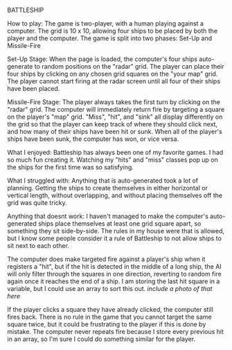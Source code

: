 BATTLESHIP

How to play:
The game is two-player, with a human playing against a computer.
The grid is 10 x 10, allowing four ships to be placed by both the player and the computer.
The game is split into two phases: Set-Up and Missile-Fire

  Set-Up Stage:
  When the page is loaded, the computer's four ships auto-generate to random positions on the "radar" grid.
  The player can place their four ships by clicking on any chosen grid squares on the "your map" grid.
  The player cannot start firing at the radar screen until all four of their ships have been placed.

  Missile-Fire Stage:
  The player always takes the first turn by clicking on the "radar" grid.
  The computer will immediately return fire by targeting a square on the player's "map" grid.
  "Miss", "hit", and "sink" all display differently on the grid so that the player can keep track of where they should click next, and how many of their ships have been hit or sunk.
  When all of the player's ships have been sunk, the computer has won, or vice versa.

What I enjoyed:
Battleship has always been one of my favorite games.
I had so much fun creating it. Watching my "hits" and "miss" classes pop up on the ships for the first time was so satisfying.

What I struggled with:
Anything that is auto-generated took a lot of planning. 
Getting the ships to create themselves in either horizontal or vertical length, without overlapping, and without placing themselves off the grid was quite tricky.

Anything that doesnt work:
I haven't managed to make the computer's auto-generated ships place themselves at least one grid square apart, so something they sit side-by-side. The rules in my house were that is allowed, but I know some people consider it a rule of Battleship to not allow ships to sit next to each other.

The computer does make targeted fire against a player's ship when it registers a "hit", but if the hit is detected in the middle of a long ship, the AI will only filter through the squares in one direction, reverting to random fire again once it reaches the end of a ship. I am storing the last hit square in a variable, but I could use an array to sort this out.
*include a photo of that here*

If the player clicks a square they have already clicked, the computer still fires back. There is no rule in the game that you cannot target the same square twice, but it could be frustrating to the player if this is done by mistake. The computer never repeats fire because I store every previous hit in an array, so I'm sure I could do something similar for the player.